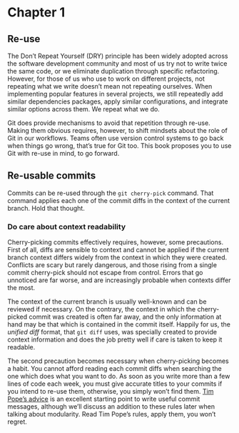 Chapter 1
=========

Re-use
------

The Don’t Repeat Yourself (DRY) principle has been widely adopted across the software development community and most of us try not to write twice the same code, or we eliminate duplication through specific refactoring. However, for those of us who use to work on different projects, not repeating what we write doesn’t mean not repeating ourselves. When implementing popular features in several projects, we still repeatedly add similar dependencies packages, apply similar configurations, and integrate similar options across them. We repeat what we do.

Git does provide mechanisms to avoid that repetition through re-use. Making them obvious requires, however, to shift mindsets about the role of Git in our workflows. Teams often use version control systems to go back when things go wrong, that’s true for Git too. This book proposes you to use Git with re-use in mind, to go forward.

Re-usable commits
-----------------

Commits can be re-used through the `git cherry-pick` command. That command applies each one of the commit diffs in the context of the current branch. Hold that thought.

### Do care about context readability

Cherry-picking commits effectively requires, however, some precautions. First of all, diffs are sensible to context and cannot be applied if the current branch context differs widely from the context in which they were created. Conflicts are scary but rarely dangerous, and those rising from a single commit cherry-pick should not escape from control. Errors that go unnoticed are far worse, and are increasingly probable when contexts differ the most.

The context of the current branch is usually well-known and can be reviewed if necessary. On the contrary, the context in which the cherry-picked commit was created is often far away, and the only information at hand may be that which is contained in the commit itself. Happily for us, the _unified diff_ format, that `git diff` uses, was specially created to provide context information and does the job pretty well if care is taken to keep it readable.

The second precaution becomes necessary when cherry-picking becomes a habit. You cannot afford reading each commit diffs when searching the one which does what you want to do. As soon as you write more than a few lines of code each week, you must give accurate titles to your commits if you intend to re-use them, otherwise, you simply won’t find them. [Tim Pope’s advice][tpope] is an excellent starting point to write useful commit messages, although we’ll discuss an addition to these rules later when talking about modularity. Read Tim Pope’s rules, apply them, you won’t regret.

  [tpope]: http://tbaggery.com/2008/04/19/a-note-about-git-commit-messages.html
